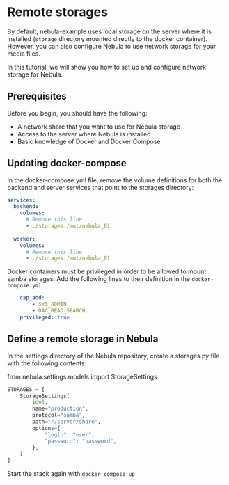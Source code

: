 Remote storages
===============

By default, nebula-example uses local storage on the server where it is installed (`storage` directory mounted directly to the docker container). 
However, you can also configure Nebula to use network storage for your media files. 

In this tutorial, we will show you how to set up and configure network storage for Nebula.

Prerequisites
-------------
Before you begin, you should have the following:

 - A network share that you want to use for Nebula storage
 - Access to the server where Nebula is installed
 - Basic knowledge of Docker and Docker Compose


Updating docker-compose
-----------------------

In the docker-compose.yml file, remove the volume definitions for both the backend and server services that point to the storages directory:

```yaml
services:
  backend:
    volumes:
      # Remove this line
      - ./storages:/mnt/nebula_01
      
  worker:
    volumes:
      # Remove this line
      - ./storages:/mnt/nebula_01
```

Docker containers must be privileged in order to be allowed to mount samba storages:
Add the following lines to their definition in the `docker-compose.yml`

```yaml
    cap_add:
        - SYS_ADMIN
        - DAC_READ_SEARCH
    privileged: true
```

Define a remote storage in Nebula
---------------------------------

In the settings directory of the Nebula repository, create a storages.py file with the following contents:

from nebula.settings.models import StorageSettings

```python
STORAGES = [
    StorageSettings(
        id=1,
        name="production",
        protocol="samba",
        path="//server/share",
        options={
            "login": "user",
            "password": "password",
        },
    )
]
```

Start the stack again with `docker compose up`
